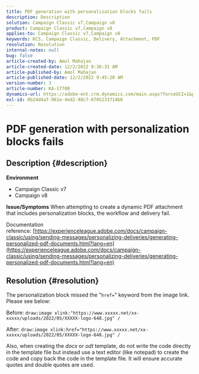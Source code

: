 ```yaml
---
title: PDF generation with personalization blocks fails
description: Description
solution: Campaign Classic v7,Campaign v8
product: Campaign Classic v7,Campaign v8
applies-to: Campaign Classic v7,Campaign v8
keywords: KCS, Campaign Classic, Delivery, Attachment, PDF
resolution: Resolution
internal-notes: null
bug: false
article-created-by: Amol Mahajan
article-created-date: 12/2/2022 9:36:31 AM
article-published-by: Amol Mahajan
article-published-date: 12/2/2022 9:45:20 AM
version-number: 3
article-number: KA-17700
dynamics-url: https://adobe-ent.crm.dynamics.com/main.aspx?forceUCI=1&pagetype=entityrecord&etn=knowledgearticle&id=824a27cc-2472-ed11-9561-6045bd006b4b
exl-id: 0b24d4af-961e-4ed2-98c7-0705233714b0
---
```

# PDF generation with personalization blocks fails

## Description {#description}

<b>Environment</b>
- Campaign Classic v7
- Campaign v8



<b>Issue/Symptoms</b>
When attempting to create a dynamic PDF attachment that includes personalization blocks, the workflow and delivery fail.

Documentation reference: [https://experienceleague.adobe.com/docs/campaign-classic/using/sending-messages/personalizing-deliveries/generating-personalized-pdf-documents.html?lang=en](https://experienceleague.adobe.com/docs/campaign-classic/using/sending-messages/personalizing-deliveries/generating-personalized-pdf-documents.html?lang=en)


## Resolution {#resolution}


The personalization block missed the "`href=`" keyword from the image link. Please see below:

Before:
`draw:image xlink:"https://www.xxxxx.net/xx-xxxxx/uploads/2022/05/XXXXX-logo-648.jpg" /`

After:
`draw:image xlink:href="https://www.xxxxx.net/xx-xxxxx/uploads/2022/05/XXXXX-logo-648.jpg" /`

Also, when creating the *docx* or *odt* template, do not write the code directly in the template file but instead use a text editor (like notepad) to create the code and copy back the code in the template file. It will ensure accurate quotes and double quotes are used.

